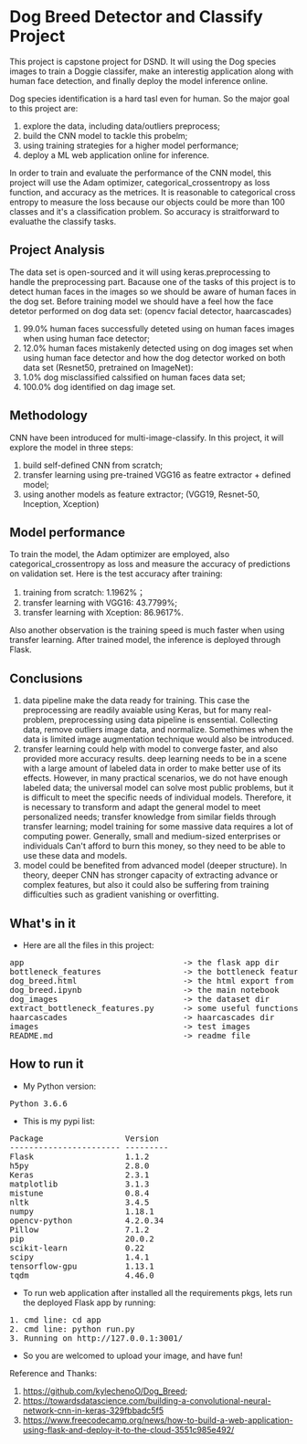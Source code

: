 # Dog Breed Detector and Classify Project

This project is capstone project for DSND. It will using the Dog species images to train a Doggie classifer, make an interestig application along with human face detection, and finally deploy the model inference online.

Dog species identification is a hard tasl even for human. So the major goal to this project are:
1. explore the data, including data/outliers preprocess;
2. build the CNN model to tackle this probelm;
3. using training strategies for a higher model performance;
4. deploy a ML web application online for inference. 

In order to train and evaluate the performance of the CNN model, this project will use the Adam optimizer, categorical_crossentropy as loss function, and accuracy as the metrices.
It is reasonable to categorical cross entropy to measure the loss because our objects could be more than 100 classes and it's a classification problem. So accuracy is straitforward to evaluathe the classify tasks.

## Project Analysis

The data set is open-sourced and it will using keras.preprocessing to handle the preprocessing part. Bacause one of the tasks of this project is to detect human faces in the images so we should be aware of human faces in the dog set.
Before training model we should have a feel how the face detetor performed on dog data set: (opencv facial detector, haarcascades)
1. 99.0% human faces successfully deteted using on human faces images when using human face detector;
2. 12.0% human faces mistakenly detected using on dog images set when using human face detector
and how the dog detector worked on both data set (Resnet50, pretrained on ImageNet):
1. 1.0% dog misclassified calssified on human faces data set;
2. 100.0% dog identified on dag image set.

## Methodology

CNN have been introduced for multi-image-classify. In this project, it will explore the model in three steps:
1. build self-defined CNN from scratch;
2. transfer learning using pre-trained VGG16 as featre extractor + defined model;
3. using another models as feature extractor; (VGG19, Resnet-50, Inception, Xception)

## Model performance

To train the model, the Adam optimizer are employed, also categorical_crossentropy as loss and measure the accuracy of predictions on validation set.
Here is the test accuracy after training:
1. training from scratch: 1.1962%；
2. transfer learning with VGG16: 43.7799%;
3. transfer learning with Xception: 86.9617%.

Also another observation is the training speed is much faster when using transfer learning.
After trained model, the inference is deployed through Flask.

## Conclusions
1. data pipeline make the data ready for training. This case the preprocessing are readily avaiable using Keras, but for many real-problem, preprocessing using data pipeline is enssential. Collecting data, remove outliers image data, and normalize. Somethimes when the data is limited image augmentation technique would also be introduced.
2. transfer learning could help with model to converge faster, and also provided more accuracy results. deep learning needs to be in a scene with a large amount of labeled data in order to make better use of its effects. However, in many practical scenarios, we do not have enough labeled data; the universal model can solve most public problems, but it is difficult to meet the specific needs of individual models. Therefore, it is necessary to transform and adapt the general model to meet personalized needs; transfer knowledge from similar fields through transfer learning; model training for some massive data requires a lot of computing power. Generally, small and medium-sized enterprises or individuals Can't afford to burn this money, so they need to be able to use these data and models.
3. model could be benefited from advanced model (deeper structure). In theory, deeper CNN has stronger capacity of extracting advance or complex features, but also it could also be suffering from training difficulties such as gradient vanishing or overfitting. 


## What's in it
- Here are all the files in this project:
<pre>
app                                 -> the flask app dir
bottleneck_features                 -> the bottleneck features dir
dog_breed.html                      -> the html export from notebook
dog_breed.ipynb                     -> the main notebook
dog_images                          -> the dataset dir
extract_bottleneck_features.py      -> some useful functions
haarcascades                        -> haarcascades dir
images                              -> test images
README.md                           -> readme file
</pre>

## How to run it
- My Python version:
<pre>
Python 3.6.6
</pre>

- This is my pypi list:
<pre>
Package                 Version
----------------------- ---------
Flask                   1.1.2
h5py                    2.8.0
Keras                   2.3.1
matplotlib              3.1.3
mistune                 0.8.4
nltk                    3.4.5
numpy                   1.18.1
opencv-python           4.2.0.34
Pillow                  7.1.2
pip                     20.0.2
scikit-learn            0.22
scipy                   1.4.1
tensorflow-gpu          1.13.1
tqdm                    4.46.0
</pre>

- To run web application after installed all the requirements pkgs, lets run the deployed Flask app by running:
<pre>
1. cmd line: cd app
2. cmd line: python run.py
3. Running on http://127.0.0.1:3001/
</pre>

- So you are welcomed to upload your image, and have fun!

Reference and Thanks:
1. https://github.com/kylechenoO/Dog_Breed;
2. https://towardsdatascience.com/building-a-convolutional-neural-network-cnn-in-keras-329fbbadc5f5
2. https://www.freecodecamp.org/news/how-to-build-a-web-application-using-flask-and-deploy-it-to-the-cloud-3551c985e492/

